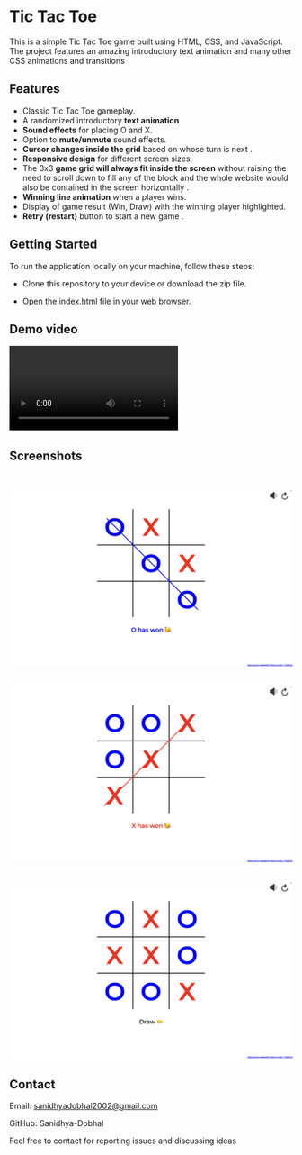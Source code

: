 # Tic Tac Toe

This is a simple Tic Tac Toe game built using HTML, CSS, and JavaScript.
The project features an amazing introductory text animation and many other CSS animations and transitions 
## Features

- Classic Tic Tac Toe gameplay.
- A randomized introductory <b>text animation</b>
- <b>Sound effects</b> for placing O and X.
- Option to <b>mute/unmute</b> sound effects.
- <b>Cursor changes inside the grid</b> based on whose turn is next .
- <b>Responsive design</b> for different screen sizes.
- The 3x3 <b>game grid will always fit inside the screen</b> without raising the need to scroll down to fill any of the block and the whole website would also be contained in the screen horizontally .
- <b>Winning line animation</b> when a player wins.
- Display of game result (Win, Draw) with the winning player highlighted.
- <b>Retry (restart)</b> button to start a new game .

## Getting Started
To run the application locally on your machine, follow these steps:

- Clone this repository to your device or download the zip file.

- Open the index.html file in your web browser.
## Demo video
<video controls loop>
    <source src ="O_X_Readme_vid.mp4">
</video>

## Screenshots

<div style = "height:30px;"></div>
<img src = "Screenshots/Screenshot 2023-07-31 at 1.50.47 AM.png">
<div style = "height:30px;"></div>
<img src = "Screenshots/Screenshot 2023-07-31 at 1.50.59 AM.png">
<div style = "height:30px;"></div>
<img src = "Screenshots/Screenshot 2023-07-31 at 1.52.49 AM.png">


## Contact
Email: sanidhyadobhal2002@gmail.com

GitHub: Sanidhya-Dobhal

Feel free to contact for reporting issues and discussing ideas